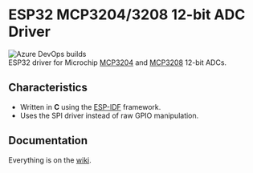 # ESP32 MCP3204/3208 12-bit ADC Driver

![Azure DevOps builds](https://img.shields.io/azure-devops/build/gfurtadoalmeida/GitHub/44?)  
ESP32 driver for Microchip [MCP3204](https://www.microchip.com/wwwproducts/en/MCP3204) and [MCP3208](https://www.microchip.com/wwwproducts/en/MCP3208) 12-bit ADCs.

## Characteristics

* Written in **C** using the [ESP-IDF](https://github.com/espressif/esp-idf) framework.
* Uses the SPI driver instead of raw GPIO manipulation.

## Documentation

Everything is on the [wiki](https://github.com/gfurtadoalmeida/esp32-driver-mcp320x/wiki).
